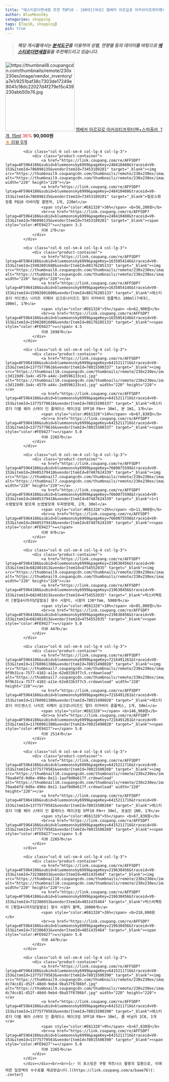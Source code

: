 ```yaml
---
title: "에스티로더면세점 추천 TOP10 - [60대][여성] 엠베카 아르길로 아커쉬티프뮈터헨+스파츌라, 1개, 15ml"
author: BlueMoonSky
categories: shopping
tags: [Top10, shopping]
pin: true
---
```


> ##### 해당 게시물에서는 [**분석도구**](https://itemscout.io/)를 이용하여 **성별**, **연령별** 등의 데이터를 바탕으로 [**에스티로더면세점**](https://link.coupang.com/a/baae76)들을 추천해드리고 있습니다.
<div class="container"><div class="row">
            <div class="col-6 col-sm-4 col-lg-4 col-lg-3">
                <div class="product-container">
                    <a href="https://link.coupang.com/re/AFFSDP?lptag=AF5964186&subid=bluemoonsky6999&pageKey=7664946348&traceid=V0-153&itemId=20430539208&vendorItemId=87401517189" target="_blank"><img src="https://thumbnail8.coupangcdn.com/thumbnails/remote/230x230ex/image/vendor_inventory/a7e1/9251baf38c7303de17249e8041c18dc22027d4f279e15c439230abb50b76.jpg" alt="https://thumbnail8.coupangcdn.com/thumbnails/remote/230x230ex/image/vendor_inventory/a7e1/9251baf38c7303de17249e8041c18dc22027d4f279e15c439230abb50b76.jpg" width="220" height="220"></a>
                    <a href="https://link.coupang.com/re/AFFSDP?lptag=AF5964186&subid=bluemoonsky6999&pageKey=7664946348&traceid=V0-153&itemId=20430539208&vendorItemId=87401517189" target="_blank">엠베카 아르길로 아커쉬티프뮈터헨+스파츌라, 1개, 15ml</a>
                    <span style="color:#E61328">36%</span> <b>90,000원</b>
                    <br><a href="https://link.coupang.com/re/AFFSDP?lptag=AF5964186&subid=bluemoonsky6999&pageKey=7664946348&traceid=V0-153&itemId=20430539208&vendorItemId=87401517189" target="_blank"><span style="color:#FE9427">★</span> 
                    리뷰 0개</a>
                </div>
            </div>
            
            <div class="col-6 col-sm-4 col-lg-4 col-lg-3">
                <div class="product-container">
                    <a href="https://link.coupang.com/re/AFFSDP?lptag=AF5964186&subid=bluemoonsky6999&pageKey=248410460&traceid=V0-153&itemId=786098135&vendorItemId=73453109201" target="_blank"><img src="https://thumbnail9.coupangcdn.com/thumbnails/remote/230x230ex/image/vendor_inventory/f0e3/9954e70b9fdfdcff873d804c293590f8e9bfcc5e2d55e0942581e52b0fda.jpg" alt="https://thumbnail9.coupangcdn.com/thumbnails/remote/230x230ex/image/vendor_inventory/f0e3/9954e70b9fdfdcff873d804c293590f8e9bfcc5e2d55e0942581e52b0fda.jpg" width="220" height="220"></a>
                    <a href="https://link.coupang.com/re/AFFSDP?lptag=AF5964186&subid=bluemoonsky6999&pageKey=248410460&traceid=V0-153&itemId=786098135&vendorItemId=73453109201" target="_blank">필로스화장품 PQ10 리바이탈 클렌져, 1개, 220ml</a>
                    <span style="color:#E61328">36%</span> <b>56,200원</b>
                    <br><a href="https://link.coupang.com/re/AFFSDP?lptag=AF5964186&subid=bluemoonsky6999&pageKey=248410460&traceid=V0-153&itemId=786098135&vendorItemId=73453109201" target="_blank"><span style="color:#FE9427">★</span> 3.5
                    리뷰 2개</a>
                </div>
            </div>
            
            <div class="col-6 col-sm-4 col-lg-4 col-lg-3">
                <div class="product-container">
                    <a href="https://link.coupang.com/re/AFFSDP?lptag=AF5964186&subid=bluemoonsky6999&pageKey=1635054146&traceid=V0-153&itemId=15902801680&vendorItemId=88176285133" target="_blank"><img src="https://thumbnail8.coupangcdn.com/thumbnails/remote/230x230ex/image/vendor_inventory/1399/c712cd22ccc0aad646a4813c6049576eda7b44be53619ec25877195197e3.jpg" alt="https://thumbnail8.coupangcdn.com/thumbnails/remote/230x230ex/image/vendor_inventory/1399/c712cd22ccc0aad646a4813c6049576eda7b44be53619ec25877195197e3.jpg" width="220" height="220"></a>
                    <a href="https://link.coupang.com/re/AFFSDP?lptag=AF5964186&subid=bluemoonsky6999&pageKey=1635054146&traceid=V0-153&itemId=15902801680&vendorItemId=88176285133" target="_blank">에스티로더 어드밴스 나이트 리페어 싱크로나이즈드 멀티 리커버리 컴플렉스 100ml(7세대), 100ml, 1개</a>
                    <span style="color:#E61328">5%</span> <b>62,900원</b>
                    <br><a href="https://link.coupang.com/re/AFFSDP?lptag=AF5964186&subid=bluemoonsky6999&pageKey=1635054146&traceid=V0-153&itemId=15902801680&vendorItemId=88176285133" target="_blank"><span style="color:#FE9427">★</span> 4.5
                    리뷰 2698개</a>
                </div>
            </div>
            
            <div class="col-6 col-sm-4 col-lg-4 col-lg-3">
                <div class="product-container">
                    <a href="https://link.coupang.com/re/AFFSDP?lptag=AF5964186&subid=bluemoonsky6999&pageKey=6415211716&traceid=V0-153&itemId=13775779616&vendorItemId=78015500337" target="_blank"><img src="https://thumbnail10.coupangcdn.com/thumbnails/remote/230x230ex/image/retail/images/437331638473893-c3d119d9-3a4c-4579-a44c-2e0596133ce1.jpg" alt="https://thumbnail10.coupangcdn.com/thumbnails/remote/230x230ex/image/retail/images/437331638473893-c3d119d9-3a4c-4579-a44c-2e0596133ce1.jpg" width="220" height="220"></a>
                    <a href="https://link.coupang.com/re/AFFSDP?lptag=AF5964186&subid=bluemoonsky6999&pageKey=6415211716&traceid=V0-153&itemId=13775779616&vendorItemId=78015500337" target="_blank">에스티로더 더블 웨어 스테이 인 플레이스 메이크업 SPF10 PA++ 30ml, 본 1W1, 1개</a>
                    <span style="color:#E61328">14%</span> <b>67,830원</b>
                    <br><a href="https://link.coupang.com/re/AFFSDP?lptag=AF5964186&subid=bluemoonsky6999&pageKey=6415211716&traceid=V0-153&itemId=13775779616&vendorItemId=78015500337" target="_blank"><span style="color:#FE9427">★</span> 5.0
                    리뷰 2265개</a>
                </div>
            </div>
            
            <div class="col-6 col-sm-4 col-lg-4 col-lg-3">
                <div class="product-container">
                    <a href="https://link.coupang.com/re/AFFSDP?lptag=AF5964186&subid=bluemoonsky6999&pageKey=7660075598&traceid=V0-153&itemId=20405379418&vendorItemId=87487624339" target="_blank"><img src="https://thumbnail7.coupangcdn.com/thumbnails/remote/230x230ex/image/vendor_inventory/839b/e53f1e418185509e325dc8c08360649cac8d29b2ef7b369976b6d4f4fe09.jpg" alt="https://thumbnail7.coupangcdn.com/thumbnails/remote/230x230ex/image/vendor_inventory/839b/e53f1e418185509e325dc8c08360649cac8d29b2ef7b369976b6d4f4fe09.jpg" width="220" height="220"></a>
                    <a href="https://link.coupang.com/re/AFFSDP?lptag=AF5964186&subid=bluemoonsky6999&pageKey=7660075598&traceid=V0-153&itemId=20405379418&vendorItemId=87487624339" target="_blank">1+1 수염발모제 발모제 눈썹발모제 두피영양제, 2개, 30ml</a>
                    <span style="color:#E61328">26%</span> <b>11,900원</b>
                    <br><a href="https://link.coupang.com/re/AFFSDP?lptag=AF5964186&subid=bluemoonsky6999&pageKey=7660075598&traceid=V0-153&itemId=20405379418&vendorItemId=87487624339" target="_blank"><span style="color:#FE9427">★</span> 
                    리뷰 0개</a>
                </div>
            </div>
            
            <div class="col-6 col-sm-4 col-lg-4 col-lg-3">
                <div class="product-container">
                    <a href="https://link.coupang.com/re/AFFSDP?lptag=AF5964186&subid=bluemoonsky6999&pageKey=219630456&traceid=V0-153&itemId=682401013&vendorItemId=4754552035" target="_blank"><img src="https://thumbnail9.coupangcdn.com/thumbnails/remote/230x230ex/image/vendor_inventory/9416/38e7dc0062b0ba4c0775a5f51f7f71a83e4c41bb7725a3033be0202aa0b6.jpg" alt="https://thumbnail9.coupangcdn.com/thumbnails/remote/230x230ex/image/vendor_inventory/9416/38e7dc0062b0ba4c0775a5f51f7f71a83e4c41bb7725a3033be0202aa0b6.jpg" width="220" height="220"></a>
                    <a href="https://link.coupang.com/re/AFFSDP?lptag=AF5964186&subid=bluemoonsky6999&pageKey=219630456&traceid=V0-153&itemId=682401013&vendorItemId=4754552035" target="_blank">박스비팩토리 [평일4시까지당일발송] 향수 시향지, 시향지 130*7mm, 5000개</a>
                    <span style="color:#E61328">10%</span> <b>85,000원</b>
                    <br><a href="https://link.coupang.com/re/AFFSDP?lptag=AF5964186&subid=bluemoonsky6999&pageKey=219630456&traceid=V0-153&itemId=682401013&vendorItemId=4754552035" target="_blank"><span style="color:#FE9427">★</span> 5.0
                    리뷰 44개</a>
                </div>
            </div>
            
            <div class="col-6 col-sm-4 col-lg-4 col-lg-3">
                <div class="product-container">
                    <a href="https://link.coupang.com/re/AFFSDP?lptag=AF5964186&subid=bluemoonsky6999&pageKey=7216491261&traceid=V0-153&itemId=11760961380&vendorItemId=78015498028" target="_blank"><img src="https://thumbnail7.coupangcdn.com/thumbnails/remote/230x230ex/image/retail/images/438164563387294-9f9b31ca-7577-4102-a11e-62e833b3f7c5.crdownload" alt="https://thumbnail7.coupangcdn.com/thumbnails/remote/230x230ex/image/retail/images/438164563387294-9f9b31ca-7577-4102-a11e-62e833b3f7c5.crdownload" width="220" height="220"></a>
                    <a href="https://link.coupang.com/re/AFFSDP?lptag=AF5964186&subid=bluemoonsky6999&pageKey=7216491261&traceid=V0-153&itemId=11760961380&vendorItemId=78015498028" target="_blank">에스티로더 어드밴스드 나이트 리페어 싱크로나이즈드 멀티 리커버리 콤플렉스, 1개, 50ml</a>
                    <span style="color:#E61328"></span> <b>146,960원</b>
                    <br><a href="https://link.coupang.com/re/AFFSDP?lptag=AF5964186&subid=bluemoonsky6999&pageKey=7216491261&traceid=V0-153&itemId=11760961380&vendorItemId=78015498028" target="_blank"><span style="color:#FE9427">★</span> 5.0
                    리뷰 2514개</a>
                </div>
            </div>
            
            <div class="col-6 col-sm-4 col-lg-4 col-lg-3">
                <div class="product-container">
                    <a href="https://link.coupang.com/re/AFFSDP?lptag=AF5964186&subid=bluemoonsky6999&pageKey=6415211716&traceid=V0-153&itemId=13775779581&vendorItemId=78015500260" target="_blank"><img src="https://thumbnail10.coupangcdn.com/thumbnails/remote/230x230ex/image/retail/images/712133787664955-79aa64fd-0d0a-496e-8e11-1aaf0d0e617f.crdownload" alt="https://thumbnail10.coupangcdn.com/thumbnails/remote/230x230ex/image/retail/images/712133787664955-79aa64fd-0d0a-496e-8e11-1aaf0d0e617f.crdownload" width="220" height="220"></a>
                    <a href="https://link.coupang.com/re/AFFSDP?lptag=AF5964186&subid=bluemoonsky6999&pageKey=6415211716&traceid=V0-153&itemId=13775779581&vendorItemId=78015500260" target="_blank">에스티로더 더블 웨어 스테이 인 플레이스 메이크업 SPF10 PA++ 30ml, 포슬린 1N0, 1개</a>
                    <span style="color:#E61328">5%</span> <b>67,830원</b>
                    <br><a href="https://link.coupang.com/re/AFFSDP?lptag=AF5964186&subid=bluemoonsky6999&pageKey=6415211716&traceid=V0-153&itemId=13775779581&vendorItemId=78015500260" target="_blank"><span style="color:#FE9427">★</span> 5.0
                    리뷰 2265개</a>
                </div>
            </div>
            
            <div class="col-6 col-sm-4 col-lg-4 col-lg-3">
                <div class="product-container">
                    <a href="https://link.coupang.com/re/AFFSDP?lptag=AF5964186&subid=bluemoonsky6999&pageKey=219630456&traceid=V0-153&itemId=732386033&vendorItemId=4851435464" target="_blank"><img src="https://thumbnail10.coupangcdn.com/thumbnails/remote/230x230ex/image/vendor_inventory/639b/97aa172b00127daf6f948ab1ef5866471b120dee48d3e8a7f8e337ccc6e1.jpg" alt="https://thumbnail10.coupangcdn.com/thumbnails/remote/230x230ex/image/vendor_inventory/639b/97aa172b00127daf6f948ab1ef5866471b120dee48d3e8a7f8e337ccc6e1.jpg" width="220" height="220"></a>
                    <a href="https://link.coupang.com/re/AFFSDP?lptag=AF5964186&subid=bluemoonsky6999&pageKey=219630456&traceid=V0-153&itemId=732386033&vendorItemId=4851435464" target="_blank">박스비팩토리 [평일4시까지당일발송] 향수 시향지 블랙, 10000개</a>
                    <span style="color:#E61328">26%</span> <b>210,000원</b>
                    <br><a href="https://link.coupang.com/re/AFFSDP?lptag=AF5964186&subid=bluemoonsky6999&pageKey=219630456&traceid=V0-153&itemId=732386033&vendorItemId=4851435464" target="_blank"><span style="color:#FE9427">★</span> 5.0
                    리뷰 44개</a>
                </div>
            </div>
            
            <div class="col-6 col-sm-4 col-lg-4 col-lg-3">
                <div class="product-container">
                    <a href="https://link.coupang.com/re/AFFSDP?lptag=AF5964186&subid=bluemoonsky6999&pageKey=6415211716&traceid=V0-153&itemId=13775779563&vendorItemId=78015500390" target="_blank"><img src="https://thumbnail9.coupangcdn.com/thumbnails/remote/230x230ex/image/retail/images/285847293709584-dc74cc81-d52f-48dd-9eb4-9ba57f6786bf.jpg" alt="https://thumbnail9.coupangcdn.com/thumbnails/remote/230x230ex/image/retail/images/285847293709584-dc74cc81-d52f-48dd-9eb4-9ba57f6786bf.jpg" width="220" height="220"></a>
                    <a href="https://link.coupang.com/re/AFFSDP?lptag=AF5964186&subid=bluemoonsky6999&pageKey=6415211716&traceid=V0-153&itemId=13775779563&vendorItemId=78015500390" target="_blank">에스티로더 더블 웨어 스테이 인 플레이스 메이크업 SPF10 PA++ 30ml, 쿨 바닐라 2C0, 1개</a>
                    <span style="color:#E61328">9%</span> <b>67,830원</b>
                    <br><a href="https://link.coupang.com/re/AFFSDP?lptag=AF5964186&subid=bluemoonsky6999&pageKey=6415211716&traceid=V0-153&itemId=13775779563&vendorItemId=78015500390" target="_blank"><span style="color:#FE9427">★</span> 5.0
                    리뷰 2265개</a>
                </div>
            </div>
            </div></div><br><br>[👉 이 포스팅은 쿠팡 파트너스 활동의 일환으로, 이에 따른 일정액의 수수료를 제공받습니다.](https://link.coupang.com/a/baae76){: .center}